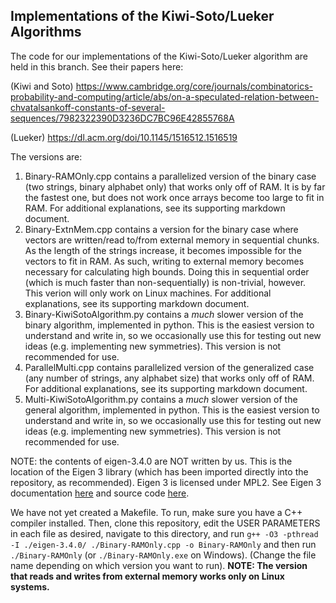 ## Implementations of the Kiwi-Soto/Lueker Algorithms
The code for our implementations of the Kiwi-Soto/Lueker algorithm are held in this branch.
See their papers here:

(Kiwi and Soto) https://www.cambridge.org/core/journals/combinatorics-probability-and-computing/article/abs/on-a-speculated-relation-between-chvatalsankoff-constants-of-several-sequences/7982322390D3236DC7BC96E42855768A

(Lueker) https://dl.acm.org/doi/10.1145/1516512.1516519


The versions are:
1. Binary-RAMOnly.cpp contains a parallelized version of the binary case (two strings, binary alphabet only) that works only off of RAM. It is by far the fastest one, but does not work once arrays become too large to fit in RAM. For additional explanations, see its supporting markdown document.
2. Binary-ExtnMem.cpp contains a version for the binary case where vectors are written/read to/from external memory in sequential chunks. As the length of the strings increase, it becomes impossible for the vectors to fit in RAM. As such, writing to external memory becomes necessary for calculating high bounds. Doing this in sequential order (which is much faster than non-sequentially) is non-trivial, however. This verion will only work on Linux machines. For additional explanations, see its supporting markdown document.
3. Binary-KiwiSotoAlgorithm.py contains a *much* slower version of the binary algorithm, implemented in python. This is the easiest version to understand and write in, so we occasionally use this for testing out new ideas (e.g. implementing new symmetries). This version is not recommended for use.
4. ParallelMulti.cpp contains parallelized version of the generalized case (any number of strings, any alphabet size) that works only off of RAM. For additional explanations, see its supporting markdown document.
5. Multi-KiwiSotoAlgorithm.py contains a *much* slower version of the general algorithm, implemented in python. This is the easiest version to understand and write in, so we occasionally use this for testing out new ideas (e.g. implementing new symmetries). This version is not recommended for use.

NOTE: the contents of eigen-3.4.0 are NOT written by us. This is the location of the Eigen 3 library (which has been imported directly into the repository, as recommended). Eigen 3 is licensed under MPL2. See Eigen 3 documentation [here](https://eigen.tuxfamily.org/index) and source code [here](https://gitlab.com/libeigen/eigen).


We have not yet created a Makefile. To run, make sure you have a C++ compiler installed. Then, clone this repository, edit the USER PARAMETERS in each file as desired, navigate to this directory, and run `g++ -O3 -pthread -I ./eigen-3.4.0/ ./Binary-RAMOnly.cpp -o Binary-RAMOnly` and then run `./Binary-RAMOnly` (or `./Binary-RAMOnly.exe` on Windows). (Change the file name depending on which version you want to run).
**NOTE: The version that reads and writes from external memory works only on Linux systems.**
